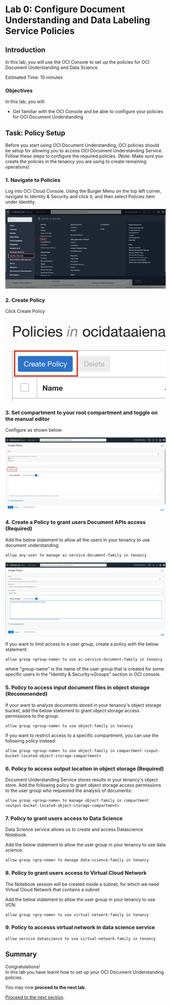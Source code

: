 # Lab 0: Configure Document Understanding and Data Labeling Service Policies

## Introduction

In this lab, you will use the OCI Console to set up the policies for OCI Document Understanding and Data Science.

Estimated Time: 10 minutes


### Objectives

In this lab, you will:

* Get familiar with the OCI Console and be able to configure your policies for OCI Document Understanding

## Task: Policy Setup
Before you start using OCI Document Understanding, OCI policies should be setup for allowing you to access OCI Document Understanding Service. Follow these steps to configure the required policies.
(Note: Make sure you create the policies in the tenancy you are using to create remaining operations)

### 1. Navigate to Policies
Log into OCI Cloud Console. Using the Burger Menu on the top left corner, navigate to Identity & Security and click it, and then select Policies item under Identity.

![](./images/policy1.png)

### 2. Create Policy

Click Create Policy

![](./images/policy2.png)

### 3. Set compartment to your root compartment and toggle on the manual editor
    
Configure as shown below: 

![](./images/policy3.PNG)

### 4. Create a Policy to grant users Document APIs access (Required)

Add the below statement to allow all the users in your tenancy to use document understanding:
```
allow any-user to manage ai-service-document-family in tenancy
```

![](./images/policy4.PNG)

If you want to limit access to a user group, create a policy with the below statement:
```
allow group <group-name> to use ai-service-document-family in tenancy
```
where "group-name" is the name of the user group that is created for some specific users in the "Identity & Security->Groups" section in OCI console.

### 5. Policy to access input document files in object storage (Recommended)

If your want to analyze documents stored in your tenancy's object storage bucket, add the below statement to grant object storage access permissions to the group:
```
allow group <group-name> to use object-family in tenancy
```
    
If you want to restrict access to a specific compartment, you can use the following policy instead: 
```
allow group <group-name> to use object-family in compartment <input-bucket-located-object-storage-compartment>
```

### 6. Policy to access output location in object storage (Required)

Document Understanding Service stores results in your tenancy's object store. Add the following policy to grant object storage access permissions to the user group who requested the analysis of documents:

```
allow group <group-name> to manage object-family in compartment <output-bucket-located-object-storage-compartment>
```

### 7. Policy to grant users access to Data Science

Data Science service allows us to create and access Datascience Notebook.

Add the below statement to allow the user group in your tenancy to use data science:
```
allow group <grp-name> to manage data-science-family in tenancy
```

### 8. Policy to grant users access to Virtual Cloud Network

The Notebook session will be created inside a subnet, for which we need Virtual Cloud Network that contains a subnet

Add the below statement to allow the user group in your tenancy to use VCN:
```
allow group <grp-name> to use virtual-network-family in tenancy
```

### 9. Policy to accesss virtual network in data science service

```
allow service datascience to use virtual-network-family in tenancy
```

## **Summary**

Congratulations! </br>
In this lab you have learnt how to set up your OCI Document Understanding policies.

You may now **proceed to the next lab**.

[Proceed to the next section](./lab-01-dataset_creation.md).
